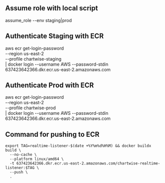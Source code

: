## Assume role with local script
assume_role --env staging|prod

## Authenticate Staging with ECR
aws ecr get-login-password \
  --region us-east-2 \
  --profile chartwise-staging \
| docker login --username AWS --password-stdin 637423642366.dkr.ecr.us-east-2.amazonaws.com

## Authenticate Prod with ECR
aws ecr get-login-password \
  --region us-east-2 \
  --profile chartwise-prod \
| docker login --username AWS --password-stdin 637423642366.dkr.ecr.us-east-2.amazonaws.com

## Command for pushing to ECR
```
export TAG=realtime-listener-$(date +%Y%m%d%H%M) && docker buildx build \
  --no-cache \
  --platform linux/amd64 \
  -t 637423642366.dkr.ecr.us-east-2.amazonaws.com/chartwise-realtime-listener:$TAG \
  --push \
  .
```
